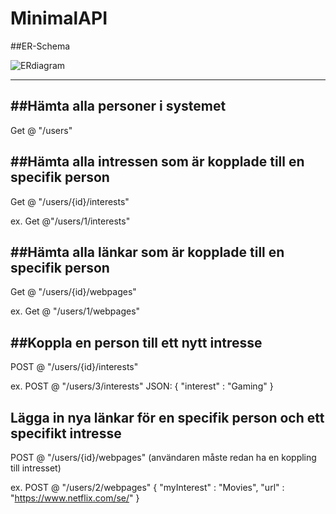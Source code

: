 # MinimalAPI

##ER-Schema

![ERdiagram](https://github.com/StinanH/MinimalAPI/assets/146299553/354dc248-d7ec-4104-8600-5e28beb023d3)

----------------------------------------------------------------------------------------

##Hämta alla personer i systemet 
-------------------------------
Get @ "/users"


##Hämta alla intressen som är kopplade till en specifik person
-------------------------------------------------------------
Get @ "/users/{id}/interests"

ex. Get @"/users/1/interests"


##Hämta alla länkar som är kopplade till en specifik person
----------------------------------------------------------
Get @ "/users/{id}/webpages"

ex. Get @ "/users/1/webpages"


##Koppla en person till ett nytt intresse
----------------------------------------
POST @ "/users/{id}/interests"

ex. POST @ "/users/3/interests"
JSON:
{
	"interest" : "Gaming"
}


Lägga in nya länkar för en specifik person och ett specifikt intresse
---------------------------------------------------------------------
POST @ "/users/{id}/webpages"
(användaren måste redan ha en koppling till intresset)

ex. POST @ "/users/2/webpages"
{
	"myInterest" : "Movies",
	"url" : "https://www.netflix.com/se/"
}
